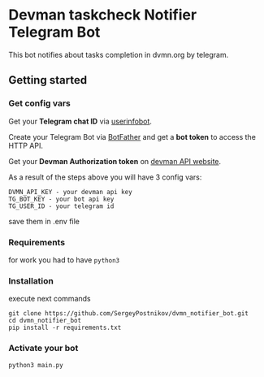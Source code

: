 # Devman taskcheck Notifier Telegram Bot
This bot notifies about tasks completion in dvmn.org by telegram.
 
## Getting started


### Get config vars

Get your **Telegram chat ID** via [userinfobot](https://telegram.me/userinfobot).

Create your Telegram Bot via [BotFather](https://telegram.me/BotFather) and get a **bot token** to access the HTTP API.

Get your **Devman Authorization token** on [devman API website](https://dvmn.org/api/docs/).

As a result of the steps above you will have 3 config vars:

```
DVMN_API_KEY - your devman api key  
TG_BOT_KEY - your bot api key
TG_USER_ID - your telegram id
```
save them in .env file

### Requirements
for work you had to have `python3`

### Installation
execute next commands

```
git clone https://github.com/SergeyPostnikov/dvmn_notifier_bot.git
cd dvmn_notifier_bot
pip install -r requirements.txt
```
### Activate your bot

```
python3 main.py
```
